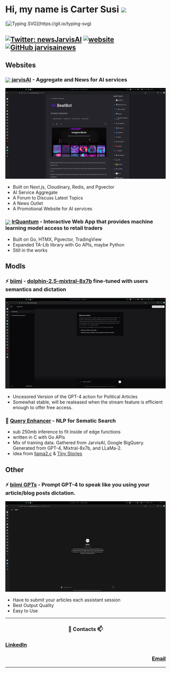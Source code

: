 
<h1> Hi, my name is Carter Susi <img src="https://media.giphy.com/media/VgCDAzcKvsR6OM0uWg/giphy.gif" width="50"></h1>

[![Typing SVG](https://readme-typing-svg.demolab.com?font=Roboto&pause=1000&color=56C6FF&random=false&width=435&lines=Math+Student+at+University+of+Central+Florida.)](https://git.io/typing-svg)

[![Twitter: newsJarvisAI](https://img.shields.io/twitter/follow/CarterSusi?style=social)](https://twitter.com/CarterSusi)
[![website](https://img.shields.io/badge/Website-46a2f1.svg?&style=flat-square&logo=Google-Chrome&logoColor=white&link=https://www.jarvisai.news/)](https://www.jarvisai.news/)
[![GitHub jarvisainews](https://img.shields.io/github/followers/jarvisainews?label=follow&style=social)](https://github.com/jarvisainews)
---
## Websites

### <img src="https://media.giphy.com/media/jY1r8EHyk4Ye9KUOUb/giphy.gif" width="32" align="center"/> [jarvisAI](https://www.jarvisai.news/) - Aggregate and News for AI services 

<a href="https://biimi.vercel.app/">
  <img alt="Jarvis2" src="jarvis2.png">
</a>

- Built on Next.js, Cloudinary, Redis, and Pgvector
- AI Service Aggregate
- A Forum to Discuss Latest Topics
- A News Outlet
- A Promotional Website for AI services
  
### <img src="https://media.giphy.com/media/daUNvsWuU3s8WeLnq3/giphy.gif" width="32" align="center"/> [lrQuantum](https://github.com/lrQuantum) - Interactive Web App that provides machine learning model access to retail traders
- Built on Go, HTMX, Pgvector, TradingView
- Expanded TA-Lib library with Go APIs, maybe Python
- Still in the works

## Modls

### ⚡ [biimi](https://biimi.vercel.app/) - [dolphin-2.5-mixtral-8x7b](https://huggingface.co/cognitivecomputations/dolphin-2.5-mixtral-8x7b) fine-tuned with users semantics and dictation

<a href="https://biimi.vercel.app/">
  <img alt="biimi" src="biimi.png">
</a>

- Uncesored Version of the GPT-4 action for Political Articles
- Somewhat stable, will be realeased when the stream feature is efficient enough to offer free access.

### 🔭 [Query Enhancer]() - NLP for Sematic Search
- sub 250mb inference to fit inside of edge functions
- written in C with Go APIs
- Mix of training data. Gathered from JarvisAI, Google BigQuery. Generated from GPT-4, Mixtral-8x7b, and LLaMa-2.
- idea from [llama2.c](https://github.com/karpathy/llama2.c) & [Tiny Stories](https://huggingface.co/datasets/roneneldan/TinyStories)

## Other

### ⚡ [biimi GPTs](https://chat.openai.com/g/g-FYo65BSLw-biimi) - Prompt GPT-4 to speak like you using your article/blog posts dictation.
<a href="https://biimi.vercel.app/">
  <img alt="biimi gpts" src="biimi-gpt.png">
</a>

- Have to submit your articles each assistant session
- Best Output Quality
- Easy to Use

---

<h3 align="center"> 💬 Contacts 📫 </h3>

<h3 align="left"><a href="www.linkedin.com/in/carter-susi">LinkedIn</a></h3>
<h3 align="right"><a href="mailto:cartersusi@proton.me">Email</a></h3>

---





<!--
**carter4299/carter4299** is a ✨ _special_ ✨ repository because its `README.md` (this file) appears on your GitHub profile.

Here are some ideas to get you started:

- 🔭 I’m currently working on ...
- 🌱 I’m currently learning ...
- 👯 I’m looking to collaborate on ...
- 🤔 I’m looking for help with ...
- 💬 Ask me about ...
- 📫 How to reach me: ...
- 😄 Pronouns: ...
- ⚡ Fun fact: ...
-->
